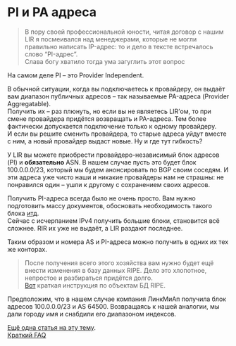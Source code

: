 # PI и PA адреса

> В пору своей профессиональной юности, читая договор с нашим LIR я посмеивался над менеджерами, которые не могли правильно написать IP-адрес: то и дело в тексте встречалось слово “PI-адрес”.  
> Слава богу хватило тогда ума загуглить этот вопрос

На самом деле PI – это Provider Independent.  

В обычной ситуации, когда вы подключаетесь к провайдеру, он выдаёт вам диапазон публичных адресов – так называемые PA-адреса (Provider Aggregatable).  
Получить их – раз плюнуть, но если вы не являетесь LIR’ом, то при смене провайдера придётся возвращать и PA-адреса. Тем более фактически допускается подключение только к одному провайдеру.  
И если вы решите сменить провайдера, то старые адреса уйдут вместе с ним, а новый провайдер выдаст новые. Ну и где тут гибкость?  

У LIR вы можете приобрести провайдеро-независимый блок адресов (PI) и **обязательно** ASN. В нашем случае пусть это будет блок 100.0.0.0/23, который мы будем анонсировать по BGP своим соседям. И эти адреса уже чисто наши и никакие провайдеры нам не страшны: не понравился один – ушли к другому с сохранением своих адресов.  

Получить PI-адреса всегда было не очень просто. Вам нужно подготовить массу документов, обосновать необходимость такого блока [итд](http://www.ripe.net/lir-services/resource-management/independent-resources/requesting-independent-resources).  
Сейчас с исчерпанием IPv4 получить большие блоки, становится всё сложнее. RIR их уже не выдаёт, а LIR раздают последнее.  

Таким образом и номера AS и PI-адреса можно получить в одних их тех же конторах.  

> После получения всего этого хозяйства вам нужно будет ещё внести изменения в базу данных RIPE. Дело это хлопотное, непростое и разбираться придётся долго.  
> [Вот](http://subnets.ru/blog/?p=24) краткая инструкция по объектам БД RIPE.

Предположим, что в нашем случае компания ЛинкМиАп получила блок адресов 100.0.0.0/23 и AS 64500\. Возвращаясь к нашей аналогии, мы дали городу имя и снабдили его диапазоном индексов.  

[Ещё одна статья на эту тему](http://habrahabr.ru/post/55181/).  
[Краткий FAQ](http://www.ripn.net/nic/IP-reg/FAQ.html)  
